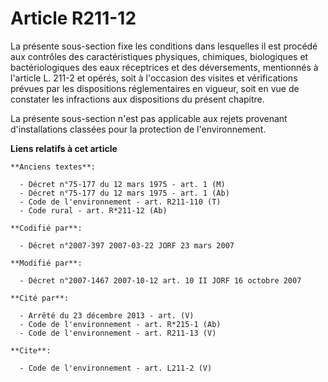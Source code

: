 # Article R211-12

La présente sous-section fixe les conditions dans lesquelles il est procédé aux contrôles des caractéristiques physiques,
chimiques, biologiques et bactériologiques des eaux réceptrices et des déversements, mentionnés à l'article L. 211-2 et
opérés, soit à l'occasion des visites et vérifications prévues par les dispositions réglementaires en vigueur, soit en vue de
constater les infractions aux dispositions du présent chapitre. 

La présente sous-section n'est pas applicable aux rejets provenant d'installations classées pour la protection de
l'environnement.

**Liens relatifs à cet article**

	**Anciens textes**:

	  - Décret n°75-177 du 12 mars 1975 - art. 1 (M)
	  - Décret n°75-177 du 12 mars 1975 - art. 1 (Ab)
	  - Code de l'environnement - art. R211-110 (T)
	  - Code rural - art. R*211-12 (Ab)

	**Codifié par**:

	  - Décret n°2007-397 2007-03-22 JORF 23 mars 2007

	**Modifié par**:

	  - Décret n°2007-1467 2007-10-12 art. 10 II JORF 16 octobre 2007

	**Cité par**:

	  - Arrêté du 23 décembre 2013 - art. (V)
	  - Code de l'environnement - art. R*215-1 (Ab)
	  - Code de l'environnement - art. R211-13 (V)

	**Cite**:

	  - Code de l'environnement - art. L211-2 (V)
